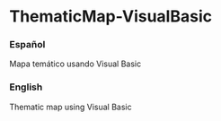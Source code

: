 # ThematicMap-VisualBasic


### Español

Mapa temático usando Visual Basic


### English

Thematic map using Visual Basic


